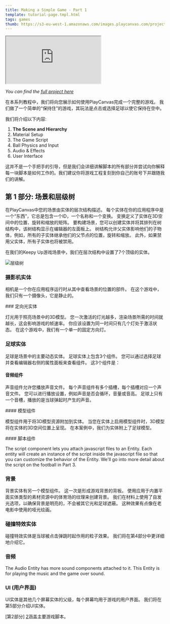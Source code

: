 ```yaml
---
title: Making a Simple Game - Part 1
template: tutorial-page.tmpl.html
tags: games
thumb: https://s3-eu-west-1.amazonaws.com/images.playcanvas.com/projects/12/406050/LIJTDO-image-75.jpg
---
```


<iframe src="https://playcanv.as/p/KH37bnOk/?overlay=false"></iframe>

*You can find the [full project here][3]*

在本系列教程中，我们将向您展示如何使用PlayCanvas完成一个完整的游戏。 我们做了一个简单的“保持住”的游戏，其玩法是点击或选择足球以使它保持在空中。

我们将介绍以下内容:

1. **The Scene and Hierarchy**
1. Material Setup
1. The Game Script
1. Ball Physics and Input
1. Audio & Effects
1. User Interface

这并不是一个手把手的引导，但是我们会详细讲解脚本的所有部分并尝试向你解释每一块脚本是如何工作的。我们建议你将游戏工程复刻到你自己的账号下并跟随我们的讲解。

## 第 1 部分: 场景和层级树

在PlayCanvas中您的场景由实体的层次结构描述。 每个实体在你的应用程序中是一个“东西”，它总是包含一个ID，一个名称和一个变换。 变换定义了实体在3D空间中的位置、旋转和缩放的矩阵。 要构建场景，您可以创建实体并将其排列在树结构中，该树结构显示在编辑器的左面板上。 树结构允许父实体影响他们的子物体，例如，所有的子实体继承他们的父节点的位置，旋转和缩放。 此外，如果禁用父实体，所有子实体也将被禁用。

在我们的Keepy Up游戏场景中，我们在层次结构中设置了7个顶级的实体。

![层级树][1]

### 摄影机实体

相机是一个你在应用程序运行时从其中查看场景的位置的部件。 在这个游戏中，我们只有一个摄像头，它是静止的。

### 定向光实体

灯光用于照亮场景中的3D模型。 您一次激活的灯光越多，渲染场景所需的时间就越长，这会影响游戏的帧速率。 你应该设置为同一时间只有几个灯处于激活状态。 在这个游戏中，我们有一个单一的固定方向灯。

### 足球实体

足球是场景中的主要动态实体。 足球实体上包含3个组件。 您可以通过选择足球并查看编辑器右侧的属性面板来查看组件。 这3个组件是：

#### 音频组件

声音组件允许您播放声音文件。 每个声音组件有多个插槽，每个插槽对应一个声音文件。 您可以进行播放设置，例如声音是否会循环，音量或音高。 足球上只有一个音槽，播放的是当球弹起时产生的声音。

#### 模型组件

模型组件用于将3D模型资源附加到实体。 当您在实体上启用模型组件时，3D模型将在实体的3D空间位置上呈现。 在本案例中，我们为实体附上了足球模型。

#### 脚本组件

The script component lets you attach javascript files to an Entity. Each entity will create an instance of the script inside the javascript file so that you can customize the behavior of the Entity. We'll go into more detail about the script on the football in Part 3.

### 背景

背景实体有另一个模型组件。 这一次是形成游戏背景的背板。 使用应用于内置平面实体类型的素材资源中的体育场的纹理来创建背景。 我们在材料上使用了自发光选项，以确保背景是明亮的，不会被其它光和足球遮蔽。 这种效果有点像在老电影中使用的哑光绘画。

### 碰撞特效实体

碰撞特效实体是当球被点击弹跳时起作用的粒子效果。 我们将在第4部分中更详细地介绍它。

### 音频

The Audio Entity has more sound components attached to it. This Entity is for playing the music and the game over sound.

### UI (用户界面)

UI实体是其他几个屏幕实体的父级，每个屏幕均用于游戏的用户界面。 我们将在第5部分介绍UI实体。

[第2部分] [2]涵盖主要游戏脚本。

[1]: /images/tutorials/beginner/keepyup-part-one/hierarchy.jpg
[2]: /tutorials/keepyup-part-two/
[3]: https://playcanvas.com/project/406050


